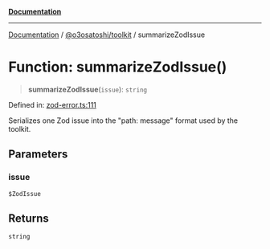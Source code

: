 [**Documentation**](../../../README.md)

***

[Documentation](../../../README.md) / [@o3osatoshi/toolkit](../README.md) / summarizeZodIssue

# Function: summarizeZodIssue()

> **summarizeZodIssue**(`issue`): `string`

Defined in: [zod-error.ts:111](https://github.com/o3osatoshi/experiment/blob/67ff251451cab829206391b718d971ec20ce4dfb/packages/toolkit/src/zod-error.ts#L111)

Serializes one Zod issue into the "path: message" format used by the toolkit.

## Parameters

### issue

`$ZodIssue`

## Returns

`string`
